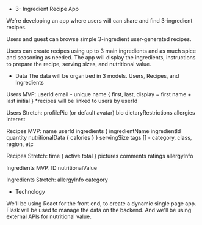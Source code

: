 * 3- Ingredient Recipe App

We're developing an app where users will can share and find 3-ingredient recipes.

Users and guest can browse simple 3-ingredient user-generated recipes. 

Users can create recipes using up to 3 main ingredients and as much spice and seasoning as needed.  The app will display the ingredients, instructions to prepare the recipe, serving sizes, and nutritional value.

* Data
The data will be organized in 3 models. Users, Recipes, and Ingredients

Users MVP:
userId
email - unique
name    {
            first,
            last,
            display = first name + last initial
        }
*recipes will be linked to users by userId

Users Stretch:
profilePic (or default avatar)
bio
dietaryRestrictions
allergies
interest

Recipes MVP:
name
userId
ingredients {
            ingredientName
            ingredientId
            quantity
            nutritionalData {
                    calories
                }
            }
servingSize
tags []
    - category, class, region, etc

Recipes Stretch:
time    {
            active
            total
        }
pictures
comments
ratings
allergyInfo

Ingredients MVP:
ID
nutritionalValue

Ingredients Stretch:
allergyInfo
category

* Technology

We'll be using React for the front end, to create a dynamic single page app. Flask will be used to manage the data on the backend. And we'll be using external APIs for nutritional value.